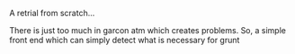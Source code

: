 A retrial from scratch...

There is just too much in garcon atm which creates problems.
So, a simple front end which can simply detect what is necessary for grunt
